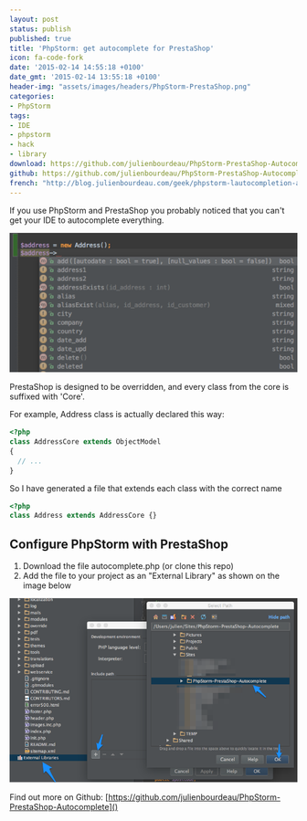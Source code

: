 ```yaml
---
layout: post
status: publish
published: true
title: 'PhpStorm: get autocomplete for PrestaShop'
icon: fa-code-fork
date: '2015-02-14 14:55:18 +0100'
date_gmt: '2015-02-14 13:55:18 +0100'
header-img: "assets/images/headers/PhpStorm-PrestaShop.png"
categories:
- PhpStorm
tags:
- IDE
- phpstorm
- hack
- library
download: https://github.com/julienbourdeau/PhpStorm-PrestaShop-Autocomplete/archive/master.zip
github: https://github.com/julienbourdeau/PhpStorm-PrestaShop-Autocomplete
french: "http://blog.julienbourdeau.com/geek/phpstorm-lautocompletion-avec-prestashop/"
---
```


If you use PhpStorm and PrestaShop you probably noticed that you can't get your IDE to autocomplete everything.

![phpstorm-prestashop-autocomplete-screenshot](/assets/images/content/2015/phpstorm-prestashop-autocomplete-screenshot.png)

PrestaShop is designed to be overridden, and every class from the core is suffixed with 'Core'.

For example, Address class is actually declared this way:

```php
<?php
class AddressCore extends ObjectModel
{
  // ...
}
```

So I have generated a file that extends each class with the correct name

```php
<?php
class Address extends AddressCore {}
```

## Configure PhpStorm with PrestaShop

1. Download the file autocomplete.php (or clone this repo)
1. Add the file to your project as an "External Library" as shown on the image below

![how-to-get-phpstorm-autocomplete-prestashop](/assets/images/content/2015/how-to-get-phpstorm-autocomplete-prestashop.png)

Find out more on Github: [https://github.com/julienbourdeau/PhpStorm-PrestaShop-Autocomplete]()
